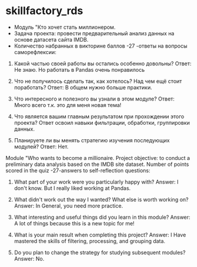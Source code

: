 # skillfactory_rds
 - Модуль "Кто хочет стать миллионером.
 - Задача проекта: провести предварительный анализ данных на основе датасета сайта IMDB.
 - Количество набранных в викторине баллов -27
 -ответы на вопросы саморефлексии:

1. Какой частью своей работы вы остались особенно довольны? 
Ответ: Не знаю. Но работать в Pandas очень понравилось

2. Что не получилось сделать так, как хотелось? Над чем ещё стоит поработать? 
Ответ: В общем нужно больше практики.

3. Что интересного и полезного вы узнали в этом модуле?
Ответ: Много всего т.к. это для меня новая тема!

4. Что является вашим главным результатом при прохождении этого проекта?
Ответ освоил навыки фильтрации, обработки, группировки данных.

5. Планируете ли вы менять стратегию изучения последующих модулей?
Ответ: Нет.  


Module "Who wants to become a millionaire.
Project objective: to conduct a preliminary data analysis based on the IMDB site dataset.
Number of points scored in the quiz -27-answers to self-reflection questions:

1. What part of your work were you particularly happy with? 
Answer: I don't know. But I really liked working at Pandas.

2. What didn't work out the way I wanted? What else is worth working on?
Answer: In General, you need more practice.

3. What interesting and useful things did you learn in this module?
Answer: A lot of things because this is a new topic for me!

4. What is your main result when completing this project?
Answer: I Have mastered the skills of filtering, processing, and grouping data.

5. Do you plan to change the strategy for studying subsequent modules?
Answer: No.

